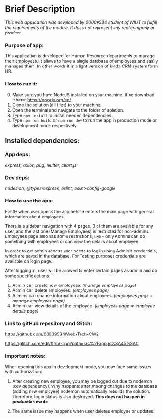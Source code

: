 # **Brief Description**
_This web application was developed by 00009534 student of WIUT to fulfill the requirements of the module.
It does not represent any real company or product._

### Purpose of app:
This application is developed for Human Resource departments to manage their employees.
It allows to have a single database of employees and easily manages them.
In other words it is a light version of kinda CRM system form HR.

### How to run it:
0. Make sure you have NodeJS installed on your machine. If no download it here: https://nodejs.org/en/
1. Clone the solution (all files) to your machine.
2. Open the terminal and navigate to the folder of solution.
3. Type `npm install` to install needed dependencies.
4. Type `npm run build` or `npm run dev` to run the app in production mode or development mode respectively.

## **Installed dependencies:**
### **App deps:**
_express, axios, pug, multer, chart.js_
### **Dev deps:**
_nodemon, @types/express, eslint, eslint-config-google_

### How to use the app:
Firstly when user opens the app he/she enters the main page with general information about
employees.

There is a sidebar navigation with 4 pages. 3 of them are available for any user,
and the last one (Manage Employees) is restricted for non-admins.
Employees page also has some restrictions, like - only Admins can do something with employees or can view the details about employee.

In order to get admin access user needs to log in using Admin's credentials, which are saved in the database.
For Testing purposes credentials are available on login page.

After logging in, user will be allowed to enter certain pages as admin and do some specific actions:
1. Admin can create new employees. _(manage employees page)_
2. Admin can delete employees. _(employees page)_
3. Admins can change information about employees. _(employees page + manage employees page)_
4. Admin can view details of the employee. _(employees page => employee details page)_

### Link to gitHub repository and Glitch:
https://github.com/00009534/Web-Tech-CW2

https://glitch.com/edit/#!/hr-app?path=src%2Fapp.js%3A45%3A0

### Important notes:
When opening this app in development mode, you may face some issues with authorization:
1. After creating new employee, you may be logged out due to nodemon (dev dependency).
Why happens: after making changes to the database (adding new employee) nodemon automatically rebuilds the solution.
   Therefore, login status is also destroyed. **This does not happen in production mode**
   
2. The same issue may happens when user deletes employee or updates.
